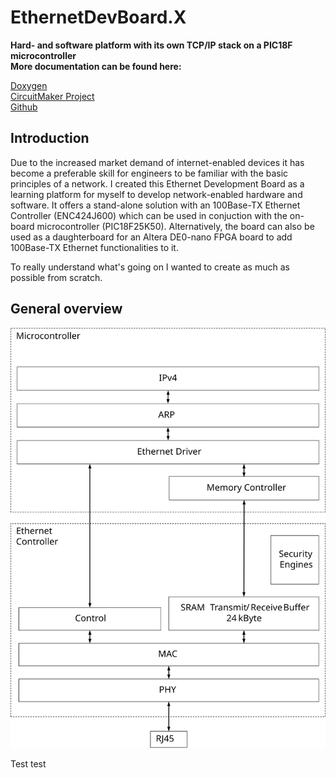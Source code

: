 # EthernetDevBoard.X

**Hard- and software platform with its own TCP/IP stack on a PIC18F microcontroller**  
**More documentation can be found here:**

[Doxygen](https://stgloorious.github.io/EthernetDevBoard.X/)  
[CircuitMaker Project](https://circuitmaker.com/Projects/Details/Stefan-Gloor/Ethernet-Development-Board)  
[Github](https://github.com/stgloorious/EthernetDevBoard.x)  

## Introduction

Due to the increased market demand of internet-enabled devices it
has become a preferable skill for engineers to be familiar with the basic
principles of a network. I created this Ethernet Development Board
as a learning platform for myself to develop network-enabled hardware
and software. It offers a stand-alone solution with an 100Base-TX Ethernet Controller (ENC424J600) 
which can be used in conjuction with the on-board microcontroller (PIC18F25K50). 
Alternatively, the board can also be used as a daughterboard for an Altera DE0-nano FPGA board 
to add 100Base-TX Ethernet functionalities to it.

To really understand what's going on I wanted to create as much as possible from scratch.

## General overview
![](docs/images/basic_overview.svg)

Test test


